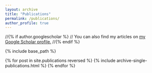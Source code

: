 ```yaml
---
layout: archive
title: "Publications"
permalink: /publications/
author_profile: true
---
```


//{% if author.googlescholar %}
//  You can also find my articles on <u><a href="{{author.googlescholar}}">my Google Scholar profile</a>.</u>
//{% endif %}

{% include base_path %}

{% for post in site.publications reversed %}
  {% include archive-single-publications.html %}
{% endfor %}
